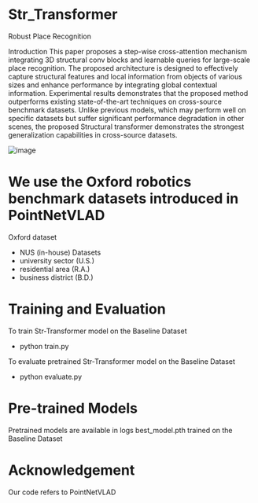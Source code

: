 # Str_Transformer
Robust Place Recognition

Introduction
This paper proposes a step-wise cross-attention mechanism integrating 3D structural conv blocks and learnable queries for large-scale place recognition. The proposed architecture is designed to effectively capture structural features and local information from objects of various sizes and enhance performance by integrating global contextual information. Experimental results demonstrates that the proposed method outperforms existing state-of-the-art techniques on cross-source benchmark datasets. Unlike previous models, which may perform well on specific datasets but suffer significant performance degradation in other scenes, the proposed Structural transformer demonstrates the strongest generalization capabilities in cross-source datasets.

![image](https://github.com/user-attachments/assets/d2faeb65-f2b2-4281-bbab-2bb8d3aab984)


# We use the Oxford robotics benchmark datasets introduced in PointNetVLAD 

Oxford dataset
- NUS (in-house) Datasets
- university sector (U.S.)
- residential area (R.A.)
- business district (B.D.)


# Training and Evaluation
To train Str-Transformer model on the Baseline Dataset

- python train.py 

To evaluate pretrained Str-Transformer model on the Baseline Dataset

- python evaluate.py 

# Pre-trained Models
Pretrained models are available in logs
best_model.pth trained on the Baseline Dataset

# Acknowledgement
Our code refers to PointNetVLAD 
